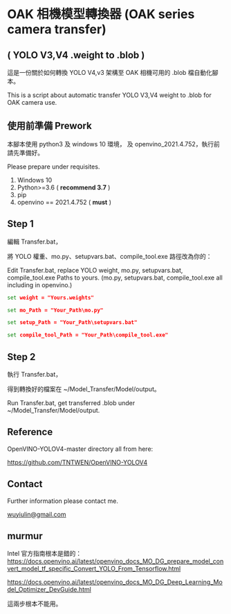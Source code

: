 # **OAK 相機模型轉換器 (OAK series camera transfer)**
## ( YOLO V3,V4 .weight to .blob )


這是一份關於如何轉換 YOLO V4,v3 架構至 OAK 相機可用的 .blob 檔自動化腳本。

This is a script about automatic transfer YOLO V3,V4 weight to .blob for OAK camera use.

## 使用前準備 Prework


本腳本使用 python3 及 windows 10 環境，
及 openvino_2021.4.752，執行前請先準備好。

Please prepare under requisites.

1. Windows 10
2. Python>=3.6 ( **recommend 3.7** )
3. pip
4. openvino == 2021.4.752 ( **must** )


## **Step 1**

編輯 Transfer.bat，

將 YOLO 權重、mo.py、setupvars.bat、compile_tool.exe 路徑改為你的：

Edit Transfer.bat,
replace YOLO weight, mo.py, setupvars.bat, compile_tool.exe Paths to yours.
(mo.py, setupvars.bat, compile_tool.exe all including in openvino.)

```bat
set weight = "Yours.weights"

set mo_Path = "Your_Path\mo.py"

set setup_Path = "Your_Path\setupvars.bat"

set compile_tool_Path = "Your_Path\compile_tool.exe"
```

## **Step 2**

執行 Transfer.bat，

得到轉換好的檔案在 ~/Model_Transfer/Model/output。

Run Transfer.bat, get transferred .blob under ~/Model_Transfer/Model/output.

## **Reference**

OpenVINO-YOLOV4-master directory all from here:

https://github.com/TNTWEN/OpenVINO-YOLOV4


## **Contact**

Further information please contact me.

wuyiulin@gmail.com




## murmur

Intel 官方指南根本是錯的：
https://docs.openvino.ai/latest/openvino_docs_MO_DG_prepare_model_convert_model_tf_specific_Convert_YOLO_From_Tensorflow.html

https://docs.openvino.ai/latest/openvino_docs_MO_DG_Deep_Learning_Model_Optimizer_DevGuide.html

這兩步根本不能用。
